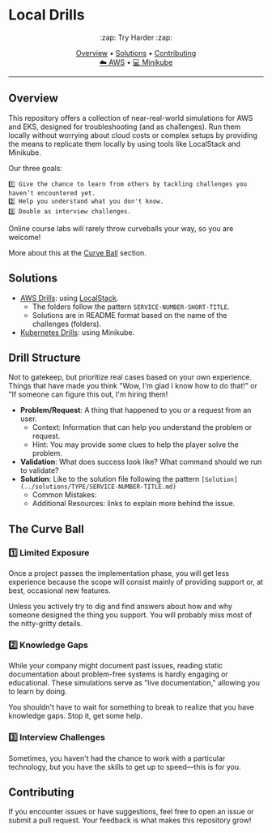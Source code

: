 # Local Drills

<p align="center">
:zap: Try Harder :zap:
</p>


<p align="center">
  <a href="#overview">Overview</a> •
  <a href="#solutions">Solutions</a> •
  <a href="#contributing">Contributing</a>
  <br/>
  <a href="https://github.com/energon-a-secas/local-drills/tree/main/localstack" target="_blank">☁️ AWS</a> •
  <a href="https://github.com/energon-a-secas/local-drills/tree/main/minikube" target="_blank">💻 Minikube</a>
</p>

---

## Overview

This repository offers a collection of near-real-world simulations for AWS and EKS, designed for troubleshooting (and as challenges). Run them locally without worrying about cloud costs or complex setups by providing the means to replicate them locally by using tools like LocalStack and Minikube.

Our three goals:

    1️⃣ Give the chance to learn from others by tackling challenges you haven’t encountered yet.
    2️⃣ Help you understand what you don't know.
    3️⃣ Double as interview challenges.

Online course labs will rarely throw curveballs your way, so you are welcome!

More about this at the [Curve Ball](#the-curve-ball) section.


## Solutions

- [AWS Drills](./localstack/README.md): using [LocalStack](https://docs.localstack.cloud/).
    - The folders follow the pattern `SERVICE-NUMBER-SHORT-TITLE`.
    - Solutions are in README format based on the name of the challenges (folders).
- [Kubernetes Drills](./minikube/README.md): using Minikube.

## Drill Structure

Not to gatekeep, but prioritize real cases based on your own experience. Things that have made you think "Wow, I'm glad I know how to do that!" or "If someone can figure this out, I'm hiring them!

- **Problem/Request**: A thing that happened to you or a request from an user.
    - Context: Information that can help you understand the problem or request.
    - Hint: You may provide some clues to help the player solve the problem.
- **Validation**: What does success look like? What command should we run to validate?
- **Solution**: Like to the solution file following the pattern `[Solution](../solutions/TYPE/SERVICE-NUMBER-TITLE.md)`
    - Common Mistakes:
    - Additional Resources: links to explain more behind the issue.


## The Curve Ball

### 1️⃣ Limited Exposure

Once a project passes the implementation phase, you will get less experience because the scope will consist mainly of providing support or, at best, occasional new features.

Unless you actively try to dig and find answers about how and why someone designed the thing you support. You will probably miss most of the nitty-gritty details.


### 2️⃣ Knowledge Gaps

While your company might document past issues, reading static documentation about problem-free systems is hardly engaging or educational. These simulations serve as "live documentation," allowing you to learn by doing.

You shouldn't have to wait for something to break to realize that you have knowledge gaps. Stop it, get some help.

### 3️⃣ Interview Challenges

Sometimes, you haven't had the chance to work with a particular technology, but you have the skills to get up to speed—this is for you.


## Contributing

If you encounter issues or have suggestions, feel free to open an issue or submit a pull request. Your feedback is what makes this repository grow!


